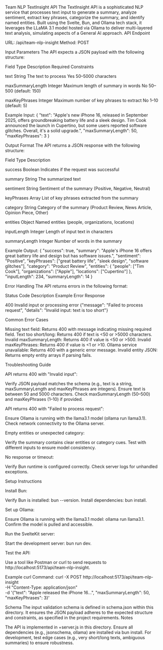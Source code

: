 Team NLP TextInsight API
The TextInsight API is a sophisticated NLP service that processes text input to generate a summary, analyze sentiment, extract key phrases, categorize the summary, and identify named entities. Built using the Svelte, Bun, and Ollama tech stack, it leverages the LLaMA 3.1 model hosted via Ollama to deliver multi-layered text analysis, simulating aspects of a General AI approach.
API Endpoint

URL: /api/team-nlp-insight
Method: POST

Input Parameters
The API expects a JSON payload with the following structure:



Field
Type
Description
Required
Constraints



text
String
The text to process
Yes
50–5000 characters


maxSummaryLength
Integer
Maximum length of summary in words
No
50–500 (default: 150)


maxKeyPhrases
Integer
Maximum number of key phrases to extract
No
1–10 (default: 5)


Example Input:
{
  "text": "Apple's new iPhone 16, released in September 2025, offers groundbreaking battery life and a sleek design. Tim Cook announced the launch in Cupertino, but some users reported software glitches. Overall, it's a solid upgrade.",
  "maxSummaryLength": 50,
  "maxKeyPhrases": 3
}

Output Format
The API returns a JSON response with the following structure:



Field
Type
Description



success
Boolean
Indicates if the request was successful


summary
String
The summarized text


sentiment
String
Sentiment of the summary (Positive, Negative, Neutral)


keyPhrases
Array
List of key phrases extracted from the summary


category
String
Category of the summary (Product Review, News Article, Opinion Piece, Other)


entities
Object
Named entities (people, organizations, locations)


inputLength
Integer
Length of input text in characters


summaryLength
Integer
Number of words in the summary


Example Output:
{
  "success": true,
  "summary": "Apple's iPhone 16 offers great battery life and design but has software issues.",
  "sentiment": "Positive",
  "keyPhrases": ["great battery life", "sleek design", "software glitches"],
  "category": "Product Review",
  "entities": {
    "people": ["Tim Cook"],
    "organizations": ["Apple"],
    "locations": ["Cupertino"]
  },
  "inputLength": 234,
  "summaryLength": 14
}

Error Handling
The API returns errors in the following format:



Status Code
Description
Example Error Response



400
Invalid input or processing error
{"message": "Failed to process request", "details": "Invalid input: text is too short"}


Common Error Cases

Missing text field: Returns 400 with message indicating missing required field.
Text too short/long: Returns 400 if text is <50 or >5000 characters.
Invalid maxSummaryLength: Returns 400 if value is <50 or >500.
Invalid maxKeyPhrases: Returns 400 if value is <1 or >10.
Ollama service unavailable: Returns 400 with a generic error message.
Invalid entity JSON: Returns empty entity arrays if parsing fails.

Troubleshooting Guide

API returns 400 with "Invalid input":

Verify JSON payload matches the schema (e.g., text is a string, maxSummaryLength and maxKeyPhrases are integers).
Ensure text is between 50 and 5000 characters.
Check maxSummaryLength (50–500) and maxKeyPhrases (1–10) if provided.


API returns 400 with "Failed to process request":

Ensure Ollama is running with the llama3.1 model (ollama run llama3.1).
Check network connectivity to the Ollama server.


Empty entities or unexpected category:

Verify the summary contains clear entities or category cues.
Test with different inputs to ensure model consistency.


No response or timeout:

Verify Bun runtime is configured correctly.
Check server logs for unhandled exceptions.



Setup Instructions

Install Bun:

Verify Bun is installed: bun --version.
Install dependencies: bun install.


Set up Ollama:

Ensure Ollama is running with the llama3.1 model: ollama run llama3.1.
Confirm the model is pulled and accessible.


Run the SvelteKit server:

Start the development server: bun run dev.


Test the API:

Use a tool like Postman or curl to send requests to http://localhost:5173/api/team-nlp-insight.



Example curl Command:
curl -X POST http://localhost:5173/api/team-nlp-insight \
  -H "Content-Type: application/json" \
  -d '{"text": "Apple released the iPhone 16...", "maxSummaryLength": 50, "maxKeyPhrases": 3}'

Schema
The input validation schema is defined in schema.json within this directory. It ensures the JSON payload adheres to the expected structure and constraints, as specified in the project requirements.
Notes

The API is implemented in +server.js in this directory.
Ensure all dependencies (e.g., jsonschema, ollama) are installed via bun install.
For development, test edge cases (e.g., very short/long texts, ambiguous summaries) to ensure robustness.

